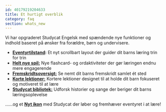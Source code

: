 ```yaml
---
id: 40179219204633
title: Et hurtigt overblik 
category: faq
section: whats_new
---
```

Vi har opgraderet Studycat Engelsk med spændende nye funktioner og indhold baseret på ønsker fra forældre, børn og undervisere.

- **[Eventyrtilstand](https://help.studycat.com/hc/en-us/articles/40395054430233):** Et nyt scrollbart layout der guider dit barns læring trin for trin
- [**Helt nye spil:**](https://help.studycat.com/hc/en-us/articles/40396868059161) Nye flashcard- og ordaktiviteter der gør læringen endnu mere engagerende
- [**Fremskridtsoversigt:**](https://help.studycat.com/hc/en-us/articles/40392093954585) Se nemt dit barns fremskridt samlet ét sted
- [**Korte lektioner:**](https://help.studycat.com/hc/en-us/articles/40395054430233) Kortere lektioner designet til at holde dit barn fokuseret og motiveret til at lære
- [**Studycat bibliotek:**](https://help.studycat.com/hc/en-us/articles/40392018677401) Udforsk historier og sange der beriger dit barns læringsoplevelse

......og et [**Nyt ikon**](https://help.studycat.com/hc/en-us/articles/40378210072217) med Studycat der løber og fremhæver eventyret i at lære!
